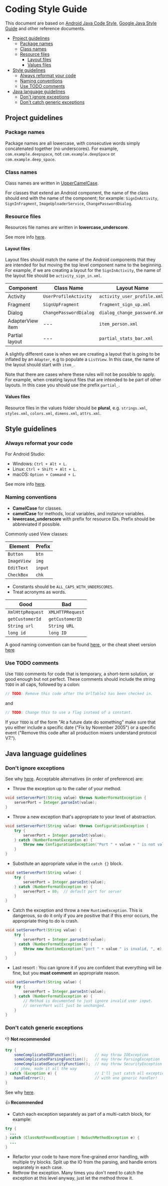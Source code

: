 

# Coding Style Guide

This document are based on [Android Java Code Style](https://source.android.com/setup/contribute/code-style), [Google Java Style Guide](https://google.github.io/styleguide/javaguide.html) and other reference documents.

  * [Project guidelines](#project-guidelines)
    + [Package names](#package-names)
    + [Class names](#class-names)
    + [Resource files](#resource-files)
      - [Layout files](#layout-files)
      - [Values files](#values-files)
  * [Style guidelines](#style-guidelines)
    + [Always reformat your code](#always-reformat-your-code)
    + [Naming conventions](#naming-conventions)
    + [Use TODO comments](#use-todo-comments)
  * [Java language guidelines](#java-language-guidelines)
    + [Don't ignore exceptions](#dont-ignore-exceptions)
    + [Don't catch generic exceptions](#dont-catch-generic-exceptions)

## Project guidelines

### Package names

Package names are all lowercase, with consecutive words simply concatenated together (no underscores). For example,  `com.example.deepspace`, not  `com.example.deepSpace`  or  `com.example.deep_space`.

### Class names

Class names are written in [UpperCamelCase](https://google.github.io/styleguide/javaguide.html#s5.3-camel-case).  

For classes that extend an Android component, the name of the class should end with the name of the component; for example: `SignInActivity`, `SignInFragment`, `ImageUploaderService`, `ChangePasswordDialog`.

### Resource files

Resources file names are written in  **lowercase_underscore**.

See more info [here](https://github.com/ribot/android-guidelines/blob/master/project_and_code_guidelines.md#122-resources-files).

#### Layout files

Layout files should match the name of the Android components that they are intended for but moving the top level component name to the beginning. For example, if we are creating a layout for the `SignInActivity`, the name of the layout file should be `activity_sign_in.xml`.

| Component        | Class Name             | Layout Name                   |
| ---------------- | ---------------------- | ----------------------------- |
| Activity         | `UserProfileActivity`  | `activity_user_profile.xml`   |
| Fragment         | `SignUpFragment`       | `fragment_sign_up.xml`        |
| Dialog           | `ChangePasswordDialog` | `dialog_change_password.xml`  |
| AdapterView item | ---                    | `item_person.xml`             |
| Partial layout   | ---                    | `partial_stats_bar.xml`       |

A slightly different case is when we are creating a layout that is going to be inflated by an `Adapter`, e.g to populate a `ListView`. In this case, the name of the layout should start with `item_`.

Note that there are cases where these rules will not be possible to apply. For example, when creating layout files that are intended to be part of other layouts. In this case you should use the prefix `partial_`.

#### Values files

Resource files in the values folder should be  **plural**, e.g.  `strings.xml`,  `styles.xml`,  `colors.xml`,  `dimens.xml`,  `attrs.xml`.

## Style guidelines

### Always reformat your code

For Android Studio:
- Windows:  `Ctrl + Alt + L`.
- Linux:    `Ctrl + Shift + Alt + L`.
- macOS:    `Option + Command + L`.

See more info [here](https://stackoverflow.com/q/16580171/12405558).

### Naming conventions
-   **CamelCase** for classes.
-   **camelCase** for methods, local variables, and instance variables.
-   **lowercase_underscore** with prefix for resource IDs. Prefix should be abbreviated if possible.

Commonly used View classes:

| **Element** | **Prefix** |
|-------------|------------|
| `Button`    | `btn`      |
| `ImageView` | `img`      |
| `EditText`  | `input`    |
| `CheckBox`  | `chk`      |

-   Constants should be `ALL_CAPS_WITH_UNDERSCORES`.
-   Treat acronyms as words.

| Good           | Bad            |
| -------------- | -------------- |
| `XmlHttpRequest` | `XMLHTTPRequest` |
| `getCustomerId`  | `getCustomerID`  |
| `String url`     | `String URL`     |
| `long id`        | `long ID`        |

A good naming convention can be found [here](https://jeroenmols.com/blog/2016/03/07/resourcenaming), or the cheat sheet version [here](./.github/resourcenaming_cheatsheet.pdf)

### Use TODO comments
Use `TODO` comments for code that is temporary, a short-term solution, or good enough but not perfect. These comments should include the string `TODO` in all caps, followed by a colon:
```java
// TODO: Remove this code after the UrlTable2 has been checked in.  
```
and
```java
// TODO: Change this to use a flag instead of a constant.  
```
If your `TODO` is of the form "At a future date do something" make sure that you either include a specific date ("Fix by November 2005") or a specific event ("Remove this code after all production mixers understand protocol V7.").

## Java language guidelines

### Don't ignore exceptions

See why [here](https://source.android.com/setup/contribute/code-style#dont-ignore-exceptions). Acceptable alternatives (in order of preference) are:
- Throw the exception up to the caller of your method.
```java
void setServerPort(String value) throws NumberFormatException {
    serverPort = Integer.parseInt(value);
}
```
- Throw a new exception that's appropriate to your level of abstraction.
```java
void setServerPort(String value) throws ConfigurationException {
    try {
        serverPort = Integer.parseInt(value);
    } catch (NumberFormatException e) {
        throw new ConfigurationException("Port " + value + " is not valid.");
    }
}
```
- Substitute an appropriate value in the `catch {}` block.
```java
void setServerPort(String value) {
    try {
        serverPort = Integer.parseInt(value);
    } catch (NumberFormatException e) {
        serverPort = 80;  // default port for server 
    }
}
```
- Catch the exception and throw a new `RuntimeException`. This is dangerous, so do it only if you are positive that if this error occurs, the appropriate thing to do is crash.
```java
void setServerPort(String value) {
    try {
        serverPort = Integer.parseInt(value);
    } catch (NumberFormatException e) {
        throw new RuntimeException("port " + value " is invalid, ", e);
    }
}
```
- Last resort : You can ignore it if you are confident that everything will be fine, but you **must comment** an appropriate reason.
```java
void setServerPort(String value) {
    try {
        serverPort = Integer.parseInt(value);
    } catch (NumberFormatException e) {
        // Method is documented to just ignore invalid user input.
        // serverPort will just be unchanged.
    }
}
```

### Don't catch generic exceptions

:thumbsdown: **Not recommended**
```java
try {
    someComplicatedIOFunction();        // may throw IOException 
    someComplicatedParsingFunction();   // may throw ParsingException 
    someComplicatedSecurityFunction();  // may throw SecurityException 
    // phew, made it all the way 
} catch (Exception e) {                 // I'll just catch all exceptions 
    handleError();                      // with one generic handler!
}
```
See why [here](https://source.android.com/setup/contribute/code-style#dont-catch-generic-exception).

:thumbsup: **Recommended**
- Catch each exception separately as part of a multi-catch block, for example:
```java
try {
  ...  
} catch (ClassNotFoundException | NoSuchMethodException e) {
  ...  
}
```
- Refactor your code to have more fine-grained error handling, with multiple try blocks. Split up the IO from the parsing, and handle errors separately in each case.
- Rethrow the exception. Many times you don't need to catch the exception at this level anyway, just let the method throw it.
